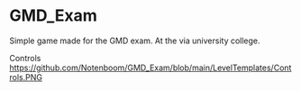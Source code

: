 # GMD_Exam

Simple game made for the GMD exam.
At the via university college.

Controls
https://github.com/Notenboom/GMD_Exam/blob/main/LevelTemplates/Controls.PNG

